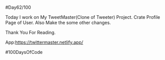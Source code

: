 #Day62/100


Today I work on My TweetMaster(Clone of Tweeter) Project. Crate Profile Page of User. Also Make the some other changes.

Thank You For Reading.


App:https://twittermaster.netlify.app/

#100DaysOfCode